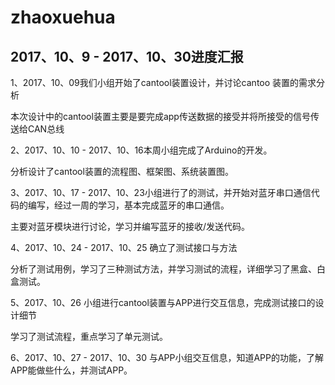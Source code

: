 # zhaoxuehua

## 2017、10、9 - 2017、10、30进度汇报

1、2017、10、09我们小组开始了cantool装置设计，并讨论cantoo 装置的需求分析

   本次设计中的cantool装置主要是要完成app传送数据的接受并将所接受的信号传送给CAN总线

2、2017、10、10 - 2017、10、16本周小组完成了Arduino的开发。

   分析设计了cantool装置的流程图、框架图、系统装置图。
  
3、2017、10、17 - 2017、10、23小组进行了的测试，并开始对蓝牙串口通信代码的编写，经过一周的学习，基本完成蓝牙的串口通信。

   主要对蓝牙模块进行讨论，学习并编写蓝牙的接收/发送代码。
   
4、2017、10、24 - 2017、10、25 确立了测试接口与方法

   分析了测试用例，学习了三种测试方法，并学习测试的流程，详细学习了黑盒、白盒测试。
     
5、2017、10、26  小组进行cantool装置与APP进行交互信息，完成测试接口的设计细节

   学习了测试流程，重点学习了单元测试。
     
6、2017、10、27 - 2017、10、30 与APP小组交互信息，知道APP的功能，了解APP能做些什么，并测试APP。
